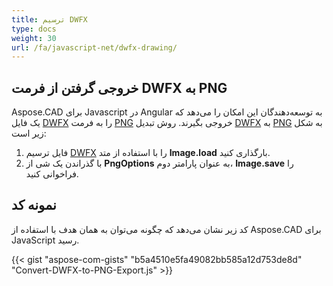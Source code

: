 ```yaml
---
title: ترسیم DWFX
type: docs
weight: 30
url: /fa/javascript-net/dwfx-drawing/
---
```


## **خروجی گرفتن از فرمت DWFX به PNG**

Aspose.CAD برای Javascript در Angular به توسعه‌دهندگان این امکان را می‌دهد که یک فایل [DWFX](https://docs.fileformat.com/cad/dwfx/) را به فرمت [PNG](https://docs.fileformat.com/image/png/) خروجی بگیرند. 
روش تبدیل [DWFX](https://docs.fileformat.com/cad/dwfx/) به [PNG](https://docs.fileformat.com/image/png/) به شکل زیر است:

1. فایل ترسیم [DWFX](https://docs.fileformat.com/cad/dwfx/) را با استفاده از متد **Image.load** بارگذاری کنید.
1. با گذراندن یک شی از **PngOptions** به عنوان پارامتر دوم، **Image.save** را فراخوانی کنید.

## نمونه کد

کد زیر نشان می‌دهد که چگونه می‌توان به همان هدف با استفاده از Aspose.CAD برای JavaScript رسید.

{{< gist "aspose-com-gists" "b5a4510e5fa49082bb585a12d753de8d" "Convert-DWFX-to-PNG-Export.js" >}}
